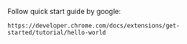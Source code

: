 Follow quick start guide by google:

    https://developer.chrome.com/docs/extensions/get-started/tutorial/hello-world